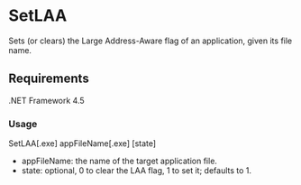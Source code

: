 # SetLAA
Sets (or clears) the Large Address-Aware flag of an application, given its file name.

## Requirements
.NET Framework 4.5

### Usage
SetLAA[.exe] appFileName[.exe] [state]
- appFileName: the name of the target application file.
- state: optional, 0 to clear the LAA flag, 1 to set it; defaults to 1.